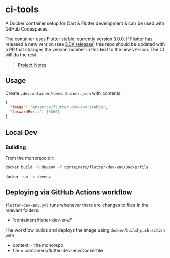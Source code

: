 # ci-tools

A Docker container setup for Dart & Flutter development & can be used with GitHub Codespaces.

The container uses Flutter stable, currently version 3.0.0. If Flutter has released a new version (see [SDK releases](https://docs.flutter.dev/development/tools/sdk/releases)) this repo should be updated with a PR that changes the version number in this text to the new version. The CI will do the rest.

> [Project Notes]

## Usage

Create `.devcontainer/devcontainer.json` with contents:

```json
{
  "image": "enspyrco/flutter-dev-env:stable",
  "forwardPorts": [3000]
}
```

## Local Dev

### Building

From the monorepo dir:

```sh
docker build -t devenv -f containers/flutter-dev-env/Dockerfile .
```

```sh
docker run -i devenv
```

## Deploying via GitHub Actions workflow

`flutter-dev-env.yml` runs whenever there are changes to files in the relevant folders:

- 'containers/flutter-dev-env/'

The workflow builds and deploys the image using `docker/build-push-action` with

- context = the monorepo
- file = containers/flutter-dev-env/Dockerfile

[Project Notes]: https://www.notion.so/enspyrco/flutter-dev-env-87aa6c1999d9491f9d72dc380df645fe
